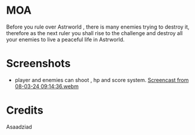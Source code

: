 # MOA
Before you rule over Astrworld , there is many enemies trying to destroy it, therefore as the next ruler you shall rise to the challenge
and destroy all your enemies to live a peaceful life in Astrworld.

# Screenshots
* player and enemies can shoot , hp and score system.
  [Screencast from 08-03-24 09:14:36.webm](https://github.com/Asaadziad/MOA/assets/108868994/f22c15ff-c17b-4c1a-8218-6f1d740cb7b7)



# Credits
Asaadziad
